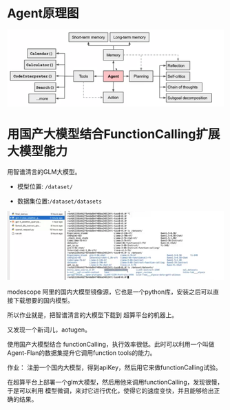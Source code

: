 

# Agent原理图

![Alt text](image.png)


# 用国产大模型结合FunctionCalling扩展大模型能力

用智谱清言的GLM大模型。


- 模型位置: `/dataset/`

- 数据集位置:`/dataset/datasets`

![Alt text](image-1.png)

modescope 阿里的国内大模型镜像源，它也是一个python库，安装之后可以直接下载想要的国内模型。


所以作业就是，把智谱清言的大模型下载到 超算平台的机器上。

又发现一个新词儿，aotugen。

使用国产大模型结合 functionCalling，执行效率很低。此时可以利用一个叫做Agent-Flan的数据集提升它调用function tools的能力。

作业：
注册一个国内大模型，得到apiKey，然后用它来做functionCalling试验。

在超算平台上部署一个glm大模型，然后用他来调用functionCalling，发现很慢，于是可以利用 模型微调，来对它进行优化，使得它的速度变快，并且能够给出正确的结果。


